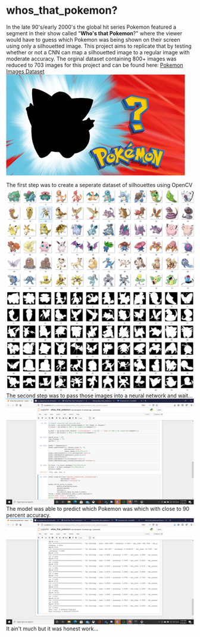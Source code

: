 # whos_that_pokemon?
In the late 90's/early 2000's the global hit series Pokemon featured a segment in their show called "**Who's that Pokemon**?" where the viewer would have to guess which Pokemon was being shown on their screen using only a silhouetted image.
This project aims to replicate that by testing whether or not a CNN can map a silhouetted image to a regular image with moderate accuracy.
The orginal dataset containing 800+ images was reduced to 703 images for this project and can be found here:
[Pokemon Images Dataset](https://www.kaggle.com/kvpratama/pokemon-images-dataset)
![Pokemon Silhouette](https://github.com/JayJJamesJr/whos_that_pokemon/blob/main/pokemon_silhouette.jpg)

The first step was to create a seperate dataset of silhouettes using OpenCV
![001](https://github.com/JayJJamesJr/whos_that_pokemon/blob/main/Screenshot%20(3).png)
![001](https://github.com/JayJJamesJr/whos_that_pokemon/blob/main/Screenshot%20(2).png)
The second step was to pass those images into a neural network and wait...
![001](https://github.com/JayJJamesJr/whos_that_pokemon/blob/main/Screenshot%20(5).png)
The model was able to predict which Pokemon was which with close to 90 percent accuracy.
![001](https://github.com/JayJJamesJr/whos_that_pokemon/blob/main/Screenshot%20(6).png)
It ain't much but it was honest work...

